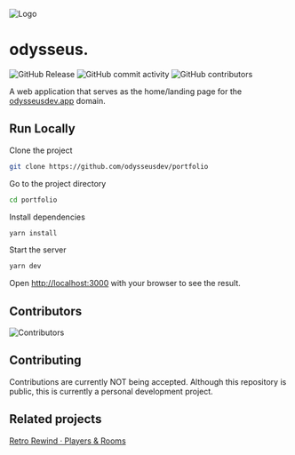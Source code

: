![Logo](https://odysseusdev.app/assets/profile-logo-256.png)

# odysseus.

![GitHub Release](https://img.shields.io/github/v/release/odysseusdev/portfolio?include_prereleases&color=%2304bb08)
![GitHub commit activity](https://img.shields.io/github/commit-activity/t/odysseusdev/portfolio)
![GitHub contributors](https://img.shields.io/github/contributors/odysseusdev/portfolio)

A web application that serves as the home/landing page for the [odysseusdev.app](https://odysseusdev.app) domain.

## Run Locally

Clone the project

```bash
git clone https://github.com/odysseusdev/portfolio
```

Go to the project directory

```bash
cd portfolio
```

Install dependencies

```bash
yarn install
```

Start the server

```bash
yarn dev
```

Open [http://localhost:3000](http://localhost:3000) with your browser to see the result.

## Contributors

![Contributors](https://contrib.rocks/image?repo=odysseusdev/portfolio)

## Contributing

Contributions are currently NOT being accepted. Although this repository is public, this is currently a personal development project.

## Related projects

[Retro Rewind · Players & Rooms](https://retrorewind.odysseusdev.app)

